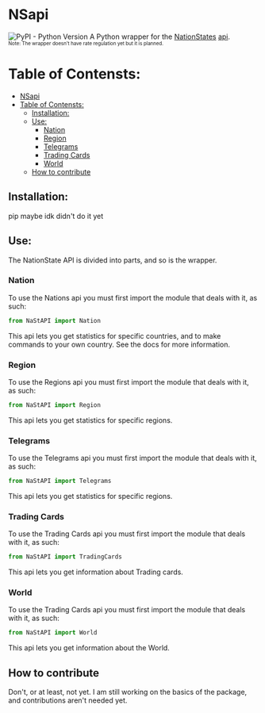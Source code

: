 # NSapi
![PyPI - Python Version](https://img.shields.io/pypi/pyversions/NSapi)
A Python wrapper for the [NationStates](https://www.nationstates.net/) [api](https://www.nationstates.net/pages/api.html).<br/>
<sub><sup>Note: The wrapper doesn't have rate regulation yet but it is planned.</sup></sub>

# Table of Contensts:
- [NSapi](#nsapi)
- [Table of Contensts:](#table-of-contensts)
  - [Installation:](#installation)
  - [Use:](#use)
    - [Nation](#nation)
    - [Region](#region)
    - [Telegrams](#telegrams)
    - [Trading Cards](#trading-cards)
    - [World](#world)
  - [How to contribute](#how-to-contribute)

## Installation:
pip maybe idk didn't do it yet
## Use:
The NationState API is divided into parts, and so is the wrapper.


### Nation
To use the Nations api you must first import the module that deals with it, as such: 
```python
from NaStAPI import Nation
```
This api lets you get statistics for specific countries, and to make commands to your own country. See the docs for more information.

### Region
To use the Regions api you must first import the module that deals with it, as such: 
```python
from NaStAPI import Region
```
This api lets you get statistics for specific regions.

### Telegrams
To use the Telegrams api you must first import the module that deals with it, as such: 
```python
from NaStAPI import Telegrams
```
This api lets you get statistics for specific regions.

### Trading Cards
To use the Trading Cards api you must first import the module that deals with it, as such: 
```python
from NaStAPI import TradingCards
```
This api lets you get information about Trading cards.

### World
To use the Trading Cards api you must first import the module that deals with it, as such: 
```python
from NaStAPI import World
```
This api lets you get information about the World.

## How to contribute
Don't, or at least, not yet. I am still working on the basics of the package, and contributions aren't needed yet.